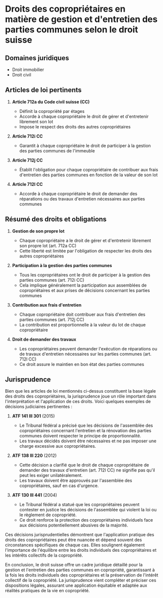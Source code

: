 # Droits des copropriétaires en matière de gestion et d'entretien des parties communes selon le droit suisse

## Domaines juridiques
- Droit immobilier
- Droit civil

## Articles de loi pertinents
1. **Article 712a du Code civil suisse (CC)**
   - Définit la copropriété par étages
   - Accorde à chaque copropriétaire le droit de gérer et d'entretenir librement son lot
   - Impose le respect des droits des autres copropriétaires

2. **Article 712i CC**
   - Garantit à chaque copropriétaire le droit de participer à la gestion des parties communes de l'immeuble

3. **Article 712j CC**
   - Établit l'obligation pour chaque copropriétaire de contribuer aux frais d'entretien des parties communes en fonction de la valeur de son lot

4. **Article 712l CC**
   - Accorde à chaque copropriétaire le droit de demander des réparations ou des travaux d'entretien nécessaires aux parties communes

## Résumé des droits et obligations

1. **Gestion de son propre lot**
   - Chaque copropriétaire a le droit de gérer et d'entretenir librement son propre lot (art. 712a CC)
   - Cette liberté est limitée par l'obligation de respecter les droits des autres copropriétaires

2. **Participation à la gestion des parties communes**
   - Tous les copropriétaires ont le droit de participer à la gestion des parties communes (art. 712i CC)
   - Cela implique généralement la participation aux assemblées de copropriétaires et aux prises de décisions concernant les parties communes

3. **Contribution aux frais d'entretien**
   - Chaque copropriétaire doit contribuer aux frais d'entretien des parties communes (art. 712j CC)
   - La contribution est proportionnelle à la valeur du lot de chaque copropriétaire

4. **Droit de demander des travaux**
   - Les copropriétaires peuvent demander l'exécution de réparations ou de travaux d'entretien nécessaires sur les parties communes (art. 712l CC)
   - Ce droit assure le maintien en bon état des parties communes

## Jurisprudence

Bien que les articles de loi mentionnés ci-dessus constituent la base légale des droits des copropriétaires, la jurisprudence joue un rôle important dans l'interprétation et l'application de ces droits. Voici quelques exemples de décisions judiciaires pertinentes :

1. **ATF 141 III 301** (2015)
   - Le Tribunal fédéral a précisé que les décisions de l'assemblée des copropriétaires concernant l'entretien et la rénovation des parties communes doivent respecter le principe de proportionnalité.
   - Les travaux décidés doivent être nécessaires et ne pas imposer une charge excessive aux copropriétaires.

2. **ATF 138 III 220** (2012)
   - Cette décision a clarifié que le droit de chaque copropriétaire de demander des travaux d'entretien (art. 712l CC) ne signifie pas qu'il peut les exiger unilatéralement.
   - Les travaux doivent être approuvés par l'assemblée des copropriétaires, sauf en cas d'urgence.

3. **ATF 130 III 441** (2004)
   - Le Tribunal fédéral a statué que les copropriétaires peuvent contester en justice les décisions de l'assemblée qui violent la loi ou le règlement de copropriété.
   - Ce droit renforce la protection des copropriétaires individuels face aux décisions potentiellement abusives de la majorité.

Ces décisions jurisprudentielles démontrent que l'application pratique des droits des copropriétaires peut être nuancée et dépend souvent des circonstances spécifiques de chaque cas. Elles soulignent également l'importance de l'équilibre entre les droits individuels des copropriétaires et les intérêts collectifs de la copropriété.

En conclusion, le droit suisse offre un cadre juridique détaillé pour la gestion et l'entretien des parties communes en copropriété, garantissant à la fois les droits individuels des copropriétaires et la préservation de l'intérêt collectif de la copropriété. La jurisprudence vient compléter et préciser ces dispositions légales, assurant une application équitable et adaptée aux réalités pratiques de la vie en copropriété.